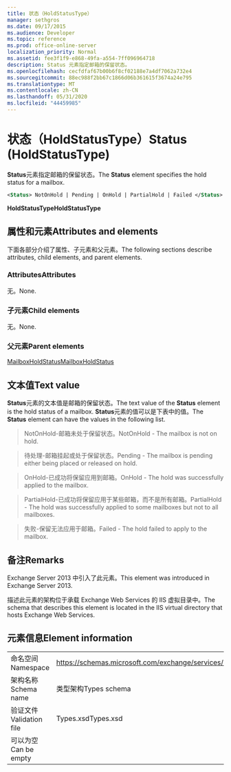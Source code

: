```yaml
---
title: 状态（HoldStatusType）
manager: sethgros
ms.date: 09/17/2015
ms.audience: Developer
ms.topic: reference
ms.prod: office-online-server
localization_priority: Normal
ms.assetid: fee3f1f9-e868-49fa-a554-7ff096964718
description: Status 元素指定邮箱的保留状态。
ms.openlocfilehash: cecfdfaf67b00b6f8cf02188e7a4df7062a732e4
ms.sourcegitcommit: 88ec988f2bb67c1866d06b361615f3674a24e795
ms.translationtype: MT
ms.contentlocale: zh-CN
ms.lasthandoff: 05/31/2020
ms.locfileid: "44459985"
---
```

# <a name="status-holdstatustype"></a><span data-ttu-id="fe5e5-103">状态（HoldStatusType）</span><span class="sxs-lookup"><span data-stu-id="fe5e5-103">Status (HoldStatusType)</span></span>

<span data-ttu-id="fe5e5-104">**Status**元素指定邮箱的保留状态。</span><span class="sxs-lookup"><span data-stu-id="fe5e5-104">The **Status** element specifies the hold status for a mailbox.</span></span> 
  
```XML
<Status> NotOnHold | Pending | OnHold | PartialHold | Failed </Status>
```

 <span data-ttu-id="fe5e5-105">**HoldStatusType**</span><span class="sxs-lookup"><span data-stu-id="fe5e5-105">**HoldStatusType**</span></span>
## <a name="attributes-and-elements"></a><span data-ttu-id="fe5e5-106">属性和元素</span><span class="sxs-lookup"><span data-stu-id="fe5e5-106">Attributes and elements</span></span>

<span data-ttu-id="fe5e5-107">下面各部分介绍了属性、子元素和父元素。</span><span class="sxs-lookup"><span data-stu-id="fe5e5-107">The following sections describe attributes, child elements, and parent elements.</span></span>
  
### <a name="attributes"></a><span data-ttu-id="fe5e5-108">Attributes</span><span class="sxs-lookup"><span data-stu-id="fe5e5-108">Attributes</span></span>

<span data-ttu-id="fe5e5-109">无。</span><span class="sxs-lookup"><span data-stu-id="fe5e5-109">None.</span></span>
  
### <a name="child-elements"></a><span data-ttu-id="fe5e5-110">子元素</span><span class="sxs-lookup"><span data-stu-id="fe5e5-110">Child elements</span></span>

<span data-ttu-id="fe5e5-111">无。</span><span class="sxs-lookup"><span data-stu-id="fe5e5-111">None.</span></span>
  
### <a name="parent-elements"></a><span data-ttu-id="fe5e5-112">父元素</span><span class="sxs-lookup"><span data-stu-id="fe5e5-112">Parent elements</span></span>

[<span data-ttu-id="fe5e5-113">MailboxHoldStatus</span><span class="sxs-lookup"><span data-stu-id="fe5e5-113">MailboxHoldStatus</span></span>](mailboxholdstatus.md)
  
## <a name="text-value"></a><span data-ttu-id="fe5e5-114">文本值</span><span class="sxs-lookup"><span data-stu-id="fe5e5-114">Text value</span></span>

<span data-ttu-id="fe5e5-115">**Status**元素的文本值是邮箱的保留状态。</span><span class="sxs-lookup"><span data-stu-id="fe5e5-115">The text value of the **Status** element is the hold status of a mailbox.</span></span> <span data-ttu-id="fe5e5-116">**Status**元素的值可以是下表中的值。</span><span class="sxs-lookup"><span data-stu-id="fe5e5-116">The **Status** element can have the values in the following list.</span></span> 
  
> <span data-ttu-id="fe5e5-117">NotOnHold-邮箱未处于保留状态。</span><span class="sxs-lookup"><span data-stu-id="fe5e5-117">NotOnHold - The mailbox is not on hold.</span></span>
    
> <span data-ttu-id="fe5e5-118">待处理-邮箱挂起或处于保留状态。</span><span class="sxs-lookup"><span data-stu-id="fe5e5-118">Pending - The mailbox is pending either being placed or released on hold.</span></span> 
    
> <span data-ttu-id="fe5e5-119">OnHold-已成功将保留应用到邮箱。</span><span class="sxs-lookup"><span data-stu-id="fe5e5-119">OnHold - The hold was successfully applied to the mailbox.</span></span> 
    
> <span data-ttu-id="fe5e5-120">PartialHold-已成功将保留应用于某些邮箱，而不是所有邮箱。</span><span class="sxs-lookup"><span data-stu-id="fe5e5-120">PartialHold - The hold was successfully applied to some mailboxes but not to all mailboxes.</span></span>
    
> <span data-ttu-id="fe5e5-121">失败-保留无法应用于邮箱。</span><span class="sxs-lookup"><span data-stu-id="fe5e5-121">Failed - The hold failed to apply to the mailbox.</span></span>
    
## <a name="remarks"></a><span data-ttu-id="fe5e5-122">备注</span><span class="sxs-lookup"><span data-stu-id="fe5e5-122">Remarks</span></span>

<span data-ttu-id="fe5e5-123">Exchange Server 2013 中引入了此元素。</span><span class="sxs-lookup"><span data-stu-id="fe5e5-123">This element was introduced in Exchange Server 2013.</span></span>
  
<span data-ttu-id="fe5e5-124">描述此元素的架构位于承载 Exchange Web Services 的 IIS 虚拟目录中。</span><span class="sxs-lookup"><span data-stu-id="fe5e5-124">The schema that describes this element is located in the IIS virtual directory that hosts Exchange Web Services.</span></span>
  
## <a name="element-information"></a><span data-ttu-id="fe5e5-125">元素信息</span><span class="sxs-lookup"><span data-stu-id="fe5e5-125">Element information</span></span>

|||
|:-----|:-----|
|<span data-ttu-id="fe5e5-126">命名空间</span><span class="sxs-lookup"><span data-stu-id="fe5e5-126">Namespace</span></span>  <br/> |https://schemas.microsoft.com/exchange/services/2006/types  <br/> |
|<span data-ttu-id="fe5e5-127">架构名称</span><span class="sxs-lookup"><span data-stu-id="fe5e5-127">Schema name</span></span>  <br/> |<span data-ttu-id="fe5e5-128">类型架构</span><span class="sxs-lookup"><span data-stu-id="fe5e5-128">Types schema</span></span>  <br/> |
|<span data-ttu-id="fe5e5-129">验证文件</span><span class="sxs-lookup"><span data-stu-id="fe5e5-129">Validation file</span></span>  <br/> |<span data-ttu-id="fe5e5-130">Types.xsd</span><span class="sxs-lookup"><span data-stu-id="fe5e5-130">Types.xsd</span></span>  <br/> |
|<span data-ttu-id="fe5e5-131">可以为空</span><span class="sxs-lookup"><span data-stu-id="fe5e5-131">Can be empty</span></span>  <br/> ||
   

